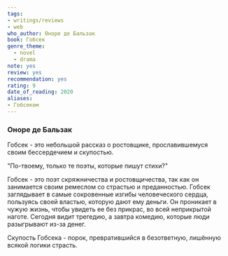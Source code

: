 ```yaml
---
tags: 
- writings/reviews
- web
who_author: Оноре де Бальзак
book: Гобсек
genre_theme:
  - novel
  - drama
note: yes
review: yes
recommendation: yes
rating: 9
date_of_reading: 2020
aliases:
- Гобсеком
---
```

### Оноре де Бальзак

Гобсек - это небольшой рассказ о ростовщике, прославившемуся своим бессердечием и скупостью.

"По-твоему, только те поэты, которые пишут стихи?"

Гобсек - это поэт скряжничества и ростовщичества, так как он занимается своим ремеслом со страстью и преданностью.
Гобсек заглядывает в самые сокровенные изгибы человеческого сердца, пользуясь своей властью, которую дают ему деньги.
Он проникает в чужую жизнь, чтобы увидеть ее без прикрас, во всей неприкрытой наготе. Сегодня видит трегедию, а завтра комедию, которые люди разыгрывают из-за денег.

Скупость Гобсека - порок, превратившийся в безответную, лишённую всякой логики страсть.